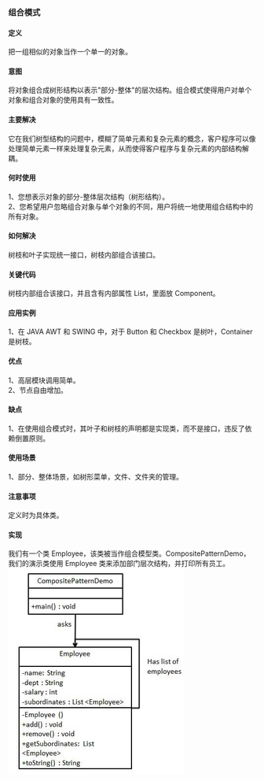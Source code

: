 ### 组合模式    

#### 定义
把一组相似的对象当作一个单一的对象。    

#### 意图          
将对象组合成树形结构以表示"部分-整体"的层次结构。组合模式使得用户对单个对象和组合对象的使用具有一致性。

#### 主要解决   
它在我们树型结构的问题中，模糊了简单元素和复杂元素的概念，客户程序可以像处理简单元素一样来处理复杂元素，从而使得客户程序与复杂元素的内部结构解耦。

####  何时使用      
 1、您想表示对象的部分-整体层次结构（树形结构）。  
 2、您希望用户忽略组合对象与单个对象的不同，用户将统一地使用组合结构中的所有对象。      

#### 如何解决       
树枝和叶子实现统一接口，树枝内部组合该接口。

#### 关键代码
树枝内部组合该接口，并且含有内部属性 List，里面放 Component。       

#### 应用实例      
1、在 JAVA AWT 和 SWING 中，对于 Button 和 Checkbox 是树叶，Container 是树枝。         

#### 优点         
1、高层模块调用简单。         
2、节点自由增加。  

#### 缺点     
1、在使用组合模式时，其叶子和树枝的声明都是实现类，而不是接口，违反了依赖倒置原则。     

#### 使用场景      
1、部分、整体场景，如树形菜单，文件、文件夹的管理。       

#### 注意事项       
定义时为具体类。

#### 实现     
我们有一个类 Employee，该类被当作组合模型类。CompositePatternDemo，我们的演示类使用 Employee 类来添加部门层次结构，并打印所有员工。      
![Alt text](./images/composite_pattern.jpg)